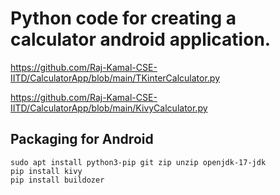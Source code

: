 # Python code for creating a calculator android application.

https://github.com/Raj-Kamal-CSE-IITD/CalculatorApp/blob/main/TKinterCalculator.py

https://github.com/Raj-Kamal-CSE-IITD/CalculatorApp/blob/main/KivyCalculator.py

## Packaging for Android

```
sudo apt install python3-pip git zip unzip openjdk-17-jdk
pip install kivy
pip install buildozer
```
